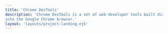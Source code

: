 ```yaml
---
title: 'Chrome DevTools'
description: 'Chrome DevTools is a set of web developer tools built directly
into the Google Chrome browser.'
layout: 'layouts/project-landing.njk'
---
```

